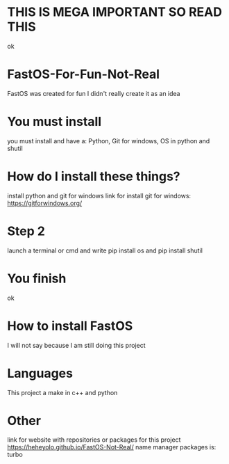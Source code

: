 # THIS IS MEGA IMPORTANT SO READ THIS
ok
# FastOS-For-Fun-Not-Real
FastOS was created for fun I didn't really create it as an idea
# You must install
you must install and have a: Python, Git for windows, OS in python and shutil
# How do I install these things?
install python and git for windows link for install git for windows: https://gitforwindows.org/
# Step 2
launch a terminal or cmd and write pip install os and pip install shutil
# You finish
ok
# How to install FastOS
I will not say because I am still doing this project
# Languages
This project a make in c++ and python
# Other
link for website with repositories or packages for this project
https://heheyolo.github.io/FastOS-Not-Real/
name manager packages is: turbo
